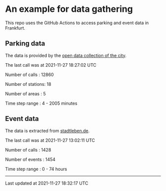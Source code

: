 # An example for data gathering

This repo uses the GitHub Actions to access parking and event data in Frankfurt.

## Parking data
The data is provided by the [open data collection of the city](https://www.offenedaten.frankfurt.de/).

The last call was at 2021-11-27 18:27:02 UTC

Number of calls   : 12860

Number of stations:    18

Number of areas   :     5

Time step range   :     4 -  2005 minutes


## Event data
The data is extracted from [stadtleben.de](https://stadtleben.de/frankfurt/).

The last call was at 2021-11-27 13:02:11 UTC

Number of calls   : 1428

Number of events  : 1454

Time step range   :    0 -   74 hours


----

Last updated at 2021-11-27 18:32:17 UTC
